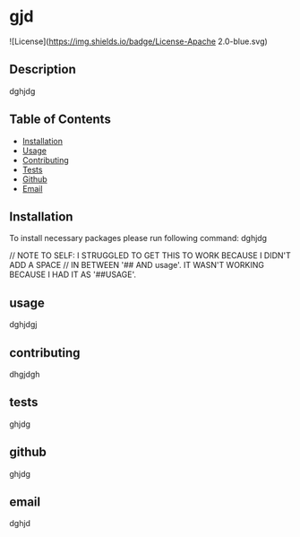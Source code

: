 # gjd
![License](https://img.shields.io/badge/License-Apache 2.0-blue.svg)

## Description

dghjdg

## Table of Contents
* [Installation](#installation)
* [Usage](#usage)
* [Contributing](#contributing)
* [Tests](#tests)
* [Github](#github)
* [Email](#email)

## Installation

To install necessary packages please run following command:
dghjdg

// NOTE TO SELF: I STRUGGLED TO GET THIS TO WORK BECAUSE I DIDN'T ADD A SPACE
// IN BETWEEN '## AND usage'. IT WASN'T WORKING BECAUSE I HAD IT AS '##USAGE'.

## usage
dghjdgj
## contributing
dhgjdgh
## tests
ghjdg
## github
ghjdg
## email
dghjd

